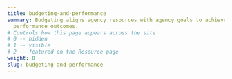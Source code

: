 ```yaml
---
title: budgeting-and-performance
summary: Budgeting aligns agency resources with agency goals to achieve desired
  performance outcomes.
# Controls how this page appears across the site
# 0 -- hidden
# 1 -- visible
# 2 -- featured on the Resource page
weight: 0
slug: budgeting-and-performance
---
```

